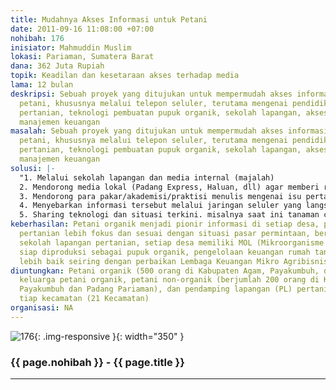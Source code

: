 ```yaml
---
title: Mudahnya Akses Informasi untuk Petani
date: 2011-09-16 11:08:00 +07:00
nohibah: 176
inisiator: Mahmuddin Muslim
lokasi: Pariaman, Sumatera Barat
dana: 362 Juta Rupiah
topik: Keadilan dan kesetaraan akses terhadap media
lama: 12 bulan
deskripsi: Sebuah proyek yang ditujukan untuk mempermudah akses informasi kapada para
  petani, khususnya melalui telepon seluler, terutama mengenai pendidikan, pasar hasil
  pertanian, teknologi pembuatan pupuk organik, sekolah lapangan, akses modal, dan
  manajemen keuangan
masalah: Sebuah proyek yang ditujukan untuk mempermudah akses informasi kapada para
  petani, khususnya melalui telepon seluler, terutama mengenai pendidikan, pasar hasil
  pertanian, teknologi pembuatan pupuk organik, sekolah lapangan, akses modal, dan
  manajemen keuangan
solusi: |-
  "1. Melalui sekolah lapangan dan media internal (majalah)
  2. Mendorong media lokal (Padang Express, Haluan, dll) agar memberi ruang untuk informasi pertanian
  3. Mendorong para pakar/akademisi/praktisi menulis mengenai isu pertanian
  4. Menyebarkan informasi tersebut melalui jaringan seluler yang langsung diterima oleh petani. Misalnya: saat ini harga cabe Rp. 60.000,- maka informasi ini akan sampai kepada para petani sehingga petani bisa bergaining dengan pembeli sehingga kenaikan harga cabe dipasaran bisa dinikmati petani.
  5. Sharing teknologi dan situasi terkini. misalnya saat ini tanaman cabe diserang oleh penyakit hama putih. Semua petani akan menerima informasi tersebut dan cara-cara penanggulangannya baik secara kimiawi maupun organik"
keberhasilan: Petani organik menjadi pionir informasi di setiap desa, pengelolaan
  pertanian lebih fokus dan sesuai dengan situasi pasar permintaan, berkembangannya
  sekolah lapangan pertanian, setiap desa memiliki MOL (Mikroorganisme lokal) yang
  siap diproduksi sebagai pupuk organik, pengelolaan keuangan rumah tangga petani
  lebih baik seiring dengan perbaikan Lembaga Keuangan Mikro Agribisnis
diuntungkan: Petani organik (500 orang di Kabupaten Agam, Payakumbuh, dan Padang Pariaman),
  keluarga petani organik, petani non-organik (berjumlah 200 orang di Kabupaten Agam,
  Payakumbuh dan Padang Pariaman), dan pendamping lapangan (PL) pertanian 1 orang
  tiap kecamatan (21 Kecamatan)
organisasi: NA
---
```


![176](/static/img/hibahcmb/176.png){: .img-responsive }{: width="350" }

### {{ page.nohibah }} - {{ page.title }}

---
